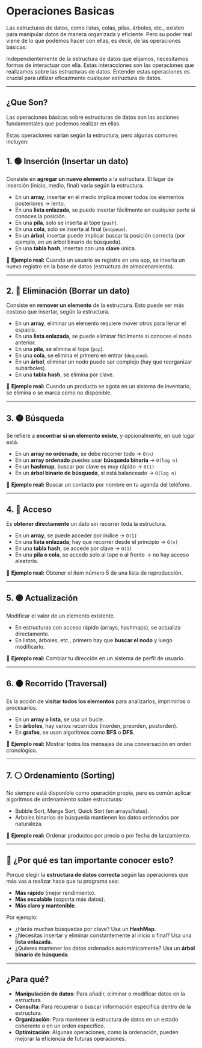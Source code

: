 # Operaciones Basicas

Las estructuras de datos, como listas, colas, pilas, árboles, etc., existen para manipular datos de manera organizada y eficiente. Pero su poder real viene de lo que podemos hacer con ellas, es decir, de las operaciones básicas:

Independientemente de la estructura de datos que elijamos, necesitamos formas de interactuar con ella. Estas interacciones son las operaciones que realizamos sobre las estructuras de datos. Entender estas operaciones es crucial para utilizar eficazmente cualquier estructura de datos.

---

## ¿Que Son?

Las operaciones básicas sobre estructuras de datos son las acciones fundamentales que podemos realizar en ellas. 

Estas operaciones varían según la estructura, pero algunas comunes incluyen: 

## 1. 🟢 **Inserción (Insertar un dato)**

Consiste en **agregar un nuevo elemento** a la estructura. El lugar de inserción (inicio, medio, final) varía según la estructura.

* En un **array**, insertar en el medio implica mover todos los elementos posteriores → lento.
* En una **lista enlazada**, se puede insertar fácilmente en cualquier parte si conoces la posición.
* En una **pila**, solo se inserta al tope (`push`).
* En una **cola**, solo se inserta al final (`enqueue`).
* En un **árbol**, insertar puede implicar buscar la posición correcta (por ejemplo, en un árbol binario de búsqueda).
* En una **tabla hash**, insertas con una **clave** única.

📌 **Ejemplo real:** Cuando un usuario se registra en una app, se inserta un nuevo registro en la base de datos (estructura de almacenamiento).

---

## 2. 🔴 **Eliminación (Borrar un dato)**

Consiste en **remover un elemento** de la estructura. Esto puede ser más costoso que insertar, según la estructura.

* En un **array**, eliminar un elemento requiere mover otros para llenar el espacio.
* En una **lista enlazada**, se puede eliminar fácilmente si conoces el nodo anterior.
* En una **pila**, se elimina el tope (`pop`).
* En una **cola**, se elimina el primero en entrar (`dequeue`).
* En un **árbol**, eliminar un nodo puede ser complejo (hay que reorganizar subárboles).
* En una **tabla hash**, se elimina por clave.

📌 **Ejemplo real:** Cuando un producto se agota en un sistema de inventario, se elimina o se marca como no disponible.

---

## 3. 🟡 **Búsqueda**

Se refiere a **encontrar si un elemento existe**, y opcionalmente, en qué lugar está.

* En un **array no ordenado**, se debe recorrer todo → `O(n)`
* En un **array ordenado** puedes usar **búsqueda binaria** → `O(log n)`
* En un **hashmap**, buscar por clave es muy rápido → `O(1)`
* En un **árbol binario de búsqueda**, si está balanceado → `O(log n)`

📌 **Ejemplo real:** Buscar un contacto por nombre en tu agenda del teléfono.

---

## 4. 🔵 **Acceso**

Es **obtener directamente** un dato sin recorrer toda la estructura.

* En un **array**, se puede acceder por índice → `O(1)`
* En una **lista enlazada**, hay que recorrer desde el principio → `O(n)`
* En una **tabla hash**, se accede por clave → `O(1)`
* En una **pila o cola**, se accede solo al tope o al frente → no hay acceso aleatorio.

📌 **Ejemplo real:** Obtener el ítem número 5 de una lista de reproducción.

---

## 5. 🟣 **Actualización**

Modificar el valor de un elemento existente.

* En estructuras con acceso rápido (arrays, hashmaps), se actualiza directamente.
* En listas, árboles, etc., primero hay que **buscar el nodo** y luego modificarlo.

📌 **Ejemplo real:** Cambiar tu dirección en un sistema de perfil de usuario.

---

## 6. 🟠 **Recorrido (Traversal)**

Es la acción de **visitar todos los elementos** para analizarlos, imprimirlos o procesarlos.

* En un **array o lista**, se usa un bucle.
* En **árboles**, hay varios recorridos (inorden, preorden, postorden).
* En **grafos**, se usan algoritmos como **BFS** o **DFS**.

📌 **Ejemplo real:** Mostrar todos los mensajes de una conversación en orden cronológico.

---

## 7. ⚪ **Ordenamiento (Sorting)**

No siempre está disponible como operación propia, pero es común aplicar algoritmos de ordenamiento sobre estructuras:

* Bubble Sort, Merge Sort, Quick Sort (en arrays/listas).
* Árboles binarios de búsqueda mantienen los datos ordenados por naturaleza.

📌 **Ejemplo real:** Ordenar productos por precio o por fecha de lanzamiento.

---

## 🧠 ¿Por qué es tan importante conocer esto?

Porque elegir la **estructura de datos correcta** según las operaciones que más vas a realizar hace que tu programa sea:

* **Más rápido** (mejor rendimiento).
* **Más escalable** (soporta más datos).
* **Más claro y mantenible**.

Por ejemplo:

* ¿Harás muchas búsquedas por clave? Usa un **HashMap**.
* ¿Necesitas insertar y eliminar constantemente al inicio o final? Usa una **lista enlazada**.
* ¿Quieres mantener los datos ordenados automáticamente? Usa un **árbol binario de búsqueda**.

---

## ¿Para qué?

- **Manipulación de datos**: Para añadir, eliminar o modificar datos en la estructura.
- **Consulta**: Para recuperar o buscar información específica dentro de la estructura.
- **Organización**: Para mantener la estructura de datos en un estado coherente o en un orden específico.
- **Optimización**: Algunas operaciones, como la ordenación, pueden mejorar la eficiencia de futuras operaciones.
